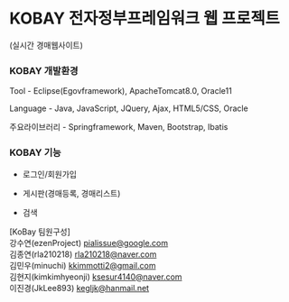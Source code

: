 ﻿# KOBAY 전자정부프레임워크 웹 프로젝트
(실시간 경매웹사이트)

### KOBAY 개발환경

Tool - Eclipse(Egovframework), ApacheTomcat8.0, Oracle11

Language - Java, JavaScript, JQuery, Ajax, HTML5/CSS, Oracle

주요라이브러리 - Springframework, Maven, Bootstrap, Ibatis

### KOBAY 기능

- 로그인/회원가입

- 게시판(경매등록, 경매리스트)

- 검색



[KoBay 팀원구성] <br/>
강수연(ezenProject) pialissue@google.com <br/>
김종연(rla210218) rla210218@naver.com <br/>
김민우(minuchi) kkimmotti2@gmail.com <br/>
김현지(kimkimhyeonji) ksesur4140@naver.com <br/>
이진경(JkLee893) kegljk@hanmail.net <br/>
